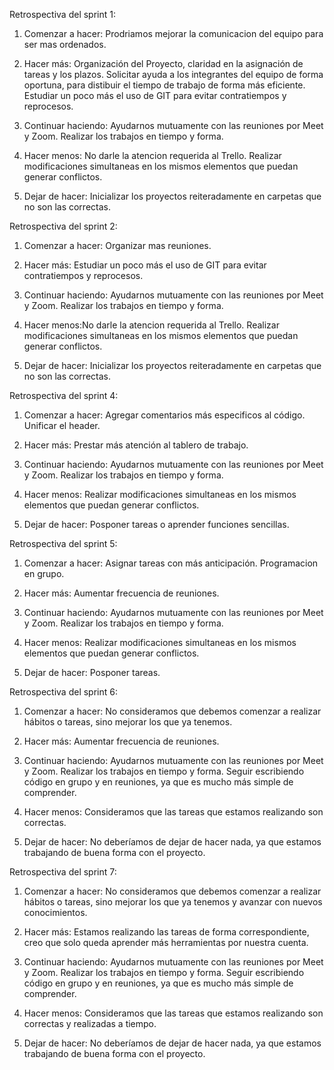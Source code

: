Retrospectiva del sprint 1:

1. Comenzar a hacer: Prodriamos mejorar la comunicacion del equipo para ser mas ordenados.


2. Hacer más: Organización del Proyecto, claridad en la asignación de tareas y los plazos. Solicitar ayuda a los integrantes del equipo de forma oportuna, para distibuir el tiempo de trabajo de forma más eficiente. Estudiar un poco más el uso de GIT para evitar contratiempos y reprocesos. 


3. Continuar haciendo: Ayudarnos mutuamente con las reuniones por Meet y Zoom. Realizar los trabajos en tiempo y forma.


4. Hacer menos: No darle la atencion requerida al Trello. Realizar modificaciones simultaneas en los mismos elementos que puedan generar conflictos.


5. Dejar de hacer: Inicializar los proyectos reiteradamente en carpetas que no son las correctas.



Retrospectiva del sprint 2:

1. Comenzar a hacer:  Organizar mas reuniones.

2. Hacer más: Estudiar un poco más el uso de GIT para evitar contratiempos y reprocesos.

3. Continuar haciendo: Ayudarnos mutuamente con las reuniones por Meet y Zoom. Realizar los trabajos en tiempo y forma.

4. Hacer menos:No darle la atencion requerida al Trello. Realizar modificaciones simultaneas en los mismos elementos que puedan generar conflictos.

5. Dejar de hacer: Inicializar los proyectos reiteradamente en carpetas que no son las correctas.



Retrospectiva del sprint 4:

1. Comenzar a hacer: Agregar comentarios más especificos al código. Unificar el header. 

2. Hacer más: Prestar más atención al tablero de trabajo.

3. Continuar haciendo: Ayudarnos mutuamente con las reuniones por Meet y Zoom. Realizar los trabajos en tiempo y forma. 

4. Hacer menos: Realizar modificaciones simultaneas en los mismos elementos que puedan generar conflictos.

5. Dejar de hacer: Posponer tareas o aprender funciones sencillas. 


Retrospectiva del sprint 5:

1. Comenzar a hacer: Asignar tareas con más anticipación. Programacion en grupo.  

2. Hacer más: Aumentar frecuencia de reuniones.  

3. Continuar haciendo: Ayudarnos mutuamente con las reuniones por Meet y Zoom. Realizar los trabajos en tiempo y forma.

4. Hacer menos: Realizar modificaciones simultaneas en los mismos elementos que puedan generar conflictos. 

5. Dejar de hacer: Posponer tareas. 

Retrospectiva del sprint 6:

1. Comenzar a hacer: No consideramos que debemos comenzar a realizar hábitos o tareas, sino mejorar los que ya tenemos.

2. Hacer más: Aumentar frecuencia de reuniones.  

3. Continuar haciendo: Ayudarnos mutuamente con las reuniones por Meet y Zoom. Realizar los trabajos en tiempo y forma. Seguir escribiendo código en grupo y en reuniones, ya que es mucho más simple de comprender.

4. Hacer menos: Consideramos que las tareas que estamos realizando son correctas.

5. Dejar de hacer: No deberíamos de dejar de hacer nada, ya que estamos trabajando de buena forma con el proyecto.

Retrospectiva del sprint 7:

1. Comenzar a hacer: No consideramos que debemos comenzar a realizar hábitos o tareas, sino mejorar los que ya tenemos y avanzar con nuevos conocimientos.

2. Hacer más: Estamos realizando las tareas de forma correspondiente, creo que solo queda aprender más herramientas por nuestra cuenta.

3. Continuar haciendo: Ayudarnos mutuamente con las reuniones por Meet y Zoom. Realizar los trabajos en tiempo y forma. Seguir escribiendo código en grupo y en reuniones, ya que es mucho más simple de comprender.

4. Hacer menos: Consideramos que las tareas que estamos realizando son correctas y realizadas a tiempo.

5. Dejar de hacer: No deberíamos de dejar de hacer nada, ya que estamos trabajando de buena forma con el proyecto.

